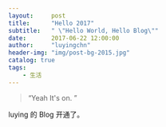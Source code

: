 ```yaml
---
layout:     post
title:      "Hello 2017"
subtitle:   " \"Hello World, Hello Blog\""
date:       2017-06-22 12:00:00
author:     "luyingchn"
header-img: "img/post-bg-2015.jpg"
catalog: true
tags:
    - 生活
---
```


> “Yeah It's on. ”


luying 的 Blog 开通了。


